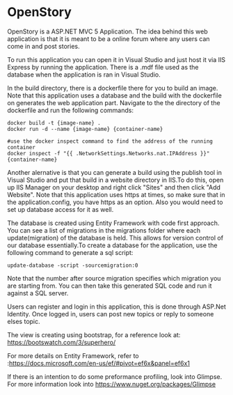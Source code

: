# OpenStory

OpenStory is a ASP.NET MVC 5 Application. The idea behind this web application is that it is meant to be a online forum where any users 
can come in and post stories.   

To run this application you can open it in Visual Studio and just host it via IIS Express by running the application. There is a 
.mdf file used as the database when the application is ran in Visual Studio. 

In the build directory, there is a dockerfile there for you to build an image. Note that this application uses a database and the build with the dockerfile on generates the web application part. Navigate to the the directory of the dockerfile and run the following commands:
```
docker build -t {image-name} .
docker run -d --name {image-name} {container-name}

#use the docker inspect command to find the address of the running container 
docker inspect -f "{{ .NetworkSettings.Networks.nat.IPAddress }}" {container-name}
```
Another alernative is that you can generate a build using the publish tool in Visual Studio and put that build in a website directory in IIS.To do this, open up IIS Manager on your desktop and right click "Sites" and then click "Add Website".
Note that this application uses https at times, so make sure that in the application.config, you have https as an option. Also you
would need to set up database access for it as well. 

The database is created using Entity Framework with code first approach. You can see a list of migrations in the migrations folder 
where each update(migration) of the database is held. This allows for version control of our database essentially.To create a database for the application, use the following command to generate
a sql script: 
```
update-database -script -sourcemigration:0
```
Note that the number after source migration specifies which migration you are starting from.
You can then take this generated SQL code and run it against a SQL server. 

Users can register and login in this application, this is done through ASP.Net Identity. 
Once logged in, users can post new topics or reply to someone elses topic. 

The view is creating using bootstrap, for a reference look at: https://bootswatch.com/3/superhero/

For more details on Entity Framework, refer to :https://docs.microsoft.com/en-us/ef/#pivot=ef6x&panel=ef6x1

If there is an intention to do some preformance profiling, look into Glimpse. For more information look into https://www.nuget.org/packages/Glimpse
